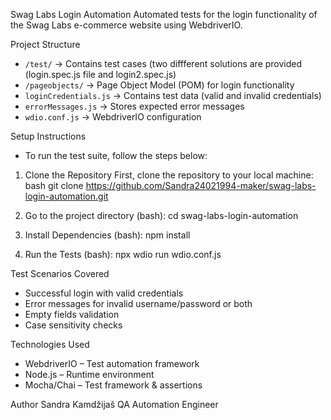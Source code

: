  Swag Labs Login Automation
  Automated tests for the login functionality of the Swag Labs e-commerce website using WebdriverIO.

 
Project Structure
- `/test/` → Contains test cases (two diffferent solutions are provided (login.spec.js file and login2.spec.js)
- `/pageobjects/` → Page Object Model (POM) for login functionality
- `loginCredentials.js` → Contains test data (valid and invalid credentials)
- `errorMessages.js` → Stores expected error messages
- `wdio.conf.js` → WebdriverIO configuration

Setup Instructions
- To run the test suite, follow the steps below: 

1. Clone the Repository
First, clone the repository to your local machine:
bash
git clone https://github.com/Sandra24021994-maker/swag-labs-login-automation.git

2. Go to the project directory
(bash):
cd swag-labs-login-automation

3. Install Dependencies
(bash):
npm install

4. Run the Tests
(bash):
npx wdio run wdio.conf.js

 
Test Scenarios Covered
- Successful login with valid credentials
- Error messages for invalid username/password or both
- Empty fields validation
- Case sensitivity checks

 
Technologies Used
- WebdriverIO – Test automation framework
- Node.js – Runtime environment
- Mocha/Chai – Test framework & assertions

 
Author
Sandra Kamdžijaš 
QA Automation Engineer






